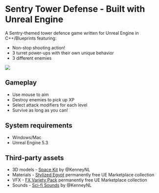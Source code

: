 # Sentry Tower Defense - Built with Unreal Engine

A Sentry-themed tower defence game written for Unreal Engine in C++/Blueprints featuring:
* Non-stop shooting action!
* 3 turret power-ups with their own unique behavior
* 3 different enemies

![](/Media/gameplay.gif?raw=true)

## Gameplay

* Use mouse to aim
* Destroy enemies to pick up XP
* Select attack modifiers for each level
* Survive as long as you can!

## System requirements

* Windows/Mac
* Unreal Engine 5.3

## Third-party assets

* 3D models - [Space Kit](https://kenney.nl/assets/space-kit) by @KenneyNL
* Materials - [Stylized Egypt](https://www.unrealengine.com/marketplace/en-US/product/stylized-egypt) permanently free UE Marketplace collection
* VFX - [FX Variety Pack](https://www.unrealengine.com/marketplace/en-US/product/a36bac8b05004e999dd4b1d332501f49) permanently free UE Marketplace collection
* Sounds - [Sci-fi Sounds](https://kenney.nl/assets/sci-fi-sounds) by @KenneyNL